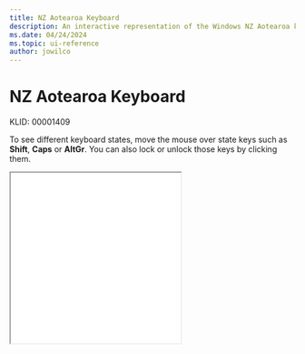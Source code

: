 ```yaml
---
title: NZ Aotearoa Keyboard
description: An interactive representation of the Windows NZ Aotearoa keyboard. To see different keyboard states, click or move the mouse over the state keys.
ms.date: 04/24/2024
ms.topic: ui-reference
author: jowilco
---
```


# NZ Aotearoa Keyboard

KLID: 00001409

To see different keyboard states, move the mouse over state keys such as **Shift**, **Caps** or **AltGr**. You can also lock or unlock those keys by clicking them.

<iframe src="kbdmaori_NZAotearoa.html" height="300"></iframe>
